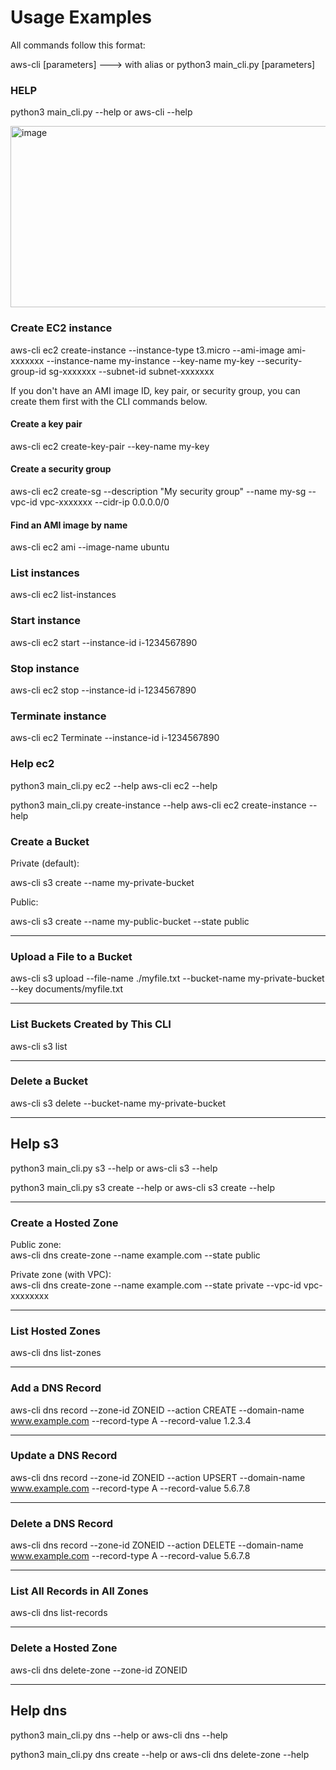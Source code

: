 # Usage Examples

All commands follow this format:

aws-cli <resource> <action> [parameters] ---> with alias
or
python3 main_cli.py <resource> <action> [parameters] 

### HELP
python3 main_cli.py --help or aws-cli --help

<img width="879" height="290" alt="image" src="https://github.com/user-attachments/assets/3e0c04e9-8fe7-44b7-85dc-04d0dd28a91b" />



### Create EC2 instance

aws-cli ec2 create-instance --instance-type t3.micro --ami-image ami-xxxxxxx --instance-name my-instance --key-name my-key --security-group-id sg-xxxxxxx --subnet-id subnet-xxxxxxx

If you don't have an AMI image ID, key pair, or security group, you can create them first with the CLI commands below.

#### Create a key pair
aws-cli ec2 create-key-pair --key-name my-key

#### Create a security group
aws-cli ec2 create-sg --description "My security group" --name my-sg --vpc-id vpc-xxxxxxx --cidr-ip 0.0.0.0/0

#### Find an AMI image by name
aws-cli ec2 ami --image-name ubuntu
 
### List instances
aws-cli ec2 list-instances

### Start instance
aws-cli ec2 start --instance-id i-1234567890

### Stop instance
aws-cli ec2 stop --instance-id i-1234567890

### Terminate instance
aws-cli ec2 Terminate --instance-id i-1234567890

### Help ec2
python3 main_cli.py ec2 --help aws-cli ec2 --help

python3 main_cli.py create-instance --help aws-cli ec2 create-instance --help


###  Create a Bucket

Private (default):  

aws-cli s3 create --name my-private-bucket

Public:  

aws-cli s3 create --name my-public-bucket --state public

---

### Upload a File to a Bucket

aws-cli s3 upload --file-name ./myfile.txt --bucket-name my-private-bucket --key documents/myfile.txt

---

### List Buckets Created by This CLI

aws-cli s3 list

---

### Delete a Bucket

aws-cli s3 delete --bucket-name my-private-bucket

---

## Help s3
python3 main_cli.py s3 --help or aws-cli s3 --help  

python3 main_cli.py s3 create --help or aws-cli s3 create --help

---

### Create a Hosted Zone

Public zone:  
aws-cli dns create-zone --name example.com --state public

Private zone (with VPC):  
aws-cli dns create-zone --name example.com --state private --vpc-id vpc-xxxxxxxx

---

### List Hosted Zones

aws-cli dns list-zones

---

### Add a DNS Record

aws-cli dns record --zone-id ZONEID --action CREATE --domain-name www.example.com --record-type A --record-value 1.2.3.4

---

### Update a DNS Record

aws-cli dns record --zone-id ZONEID --action UPSERT --domain-name www.example.com --record-type A --record-value 5.6.7.8

---

### Delete a DNS Record

aws-cli dns record --zone-id ZONEID --action DELETE --domain-name www.example.com --record-type A --record-value 5.6.7.8

---

### List All Records in All Zones

aws-cli dns list-records

---

### Delete a Hosted Zone

aws-cli dns delete-zone --zone-id ZONEID

---

## Help dns
python3 main_cli.py dns --help or aws-cli dns  --help  

python3 main_cli.py dns create --help or aws-cli dns delete-zone --help

